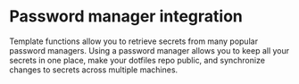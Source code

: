 # Password manager integration

Template functions allow you to retrieve secrets from many popular password
managers. Using a password manager allows you to keep all your secrets in one
place, make your dotfiles repo public, and synchronize changes to secrets
across multiple machines.
